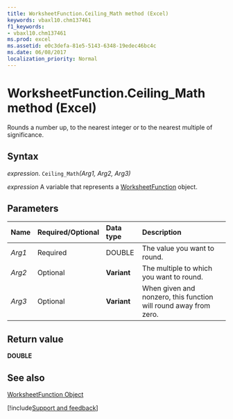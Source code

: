 ```yaml
---
title: WorksheetFunction.Ceiling_Math method (Excel)
keywords: vbaxl10.chm137461
f1_keywords:
- vbaxl10.chm137461
ms.prod: excel
ms.assetid: e0c3defa-81e5-5143-6348-19edec46bc4c
ms.date: 06/08/2017
localization_priority: Normal
---
```



# WorksheetFunction.Ceiling_Math method (Excel)

Rounds a number up, to the nearest integer or to the nearest multiple of significance.


## Syntax

_expression_. `Ceiling_Math`_(Arg1,_ _Arg2,_ _Arg3)_

_expression_ A variable that represents a [WorksheetFunction](Excel.WorksheetFunction.md) object.


## Parameters



|Name|Required/Optional|Data type|Description|
|:-----|:-----|:-----|:-----|
| _Arg1_|Required|DOUBLE|The value you want to round.|
| _Arg2_|Optional|**Variant**|The multiple to which you want to round.|
| _Arg3_|Optional|**Variant**|When given and nonzero, this function will round away from zero.|

## Return value

 **DOUBLE**


## See also


[WorksheetFunction Object](Excel.WorksheetFunction.md)

[!include[Support and feedback](~/includes/feedback-boilerplate.md)]